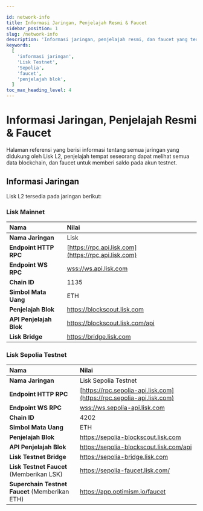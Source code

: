 ```yaml
---

id: network-info  
title: Informasi Jaringan, Penjelajah Resmi & Faucet  
sidebar_position: 1  
slug: /network-info  
description: 'Informasi jaringan, penjelajah resmi, dan faucet yang tersedia untuk jaringan Lisk L2.'  
keywords:  
  [  
    'informasi jaringan',  
    'Lisk Testnet',  
    'Sepolia',  
    'faucet',  
    'penjelajah blok',  
  ]  
toc_max_heading_level: 4  
---  
```


# Informasi Jaringan, Penjelajah Resmi & Faucet  
Halaman referensi yang berisi informasi tentang semua jaringan yang didukung oleh Lisk L2, penjelajah tempat seseorang dapat melihat semua data blockchain, dan faucet untuk memberi saldo pada akun testnet.

## Informasi Jaringan  
Lisk L2 tersedia pada jaringan berikut:

### Lisk Mainnet

| Nama                    | Nilai                                                                        |  
| :----------------------  | :-------------------------------------------------------------------------- |  
| **Nama Jaringan**        | Lisk                                                                        |  
| **Endpoint HTTP RPC**    | [https://rpc.api.lisk.com](https://rpc.api.lisk.com)                        |  
| **Endpoint WS RPC**      | [wss://ws.api.lisk.com](wss://ws.api.lisk.com)                              |  
| **Chain ID**             | 1135                                                                        |  
| **Simbol Mata Uang**     | ETH                                                                         |  
| **Penjelajah Blok**      | https://blockscout.lisk.com                                                 |  
| **API Penjelajah Blok**  | https://blockscout.lisk.com/api                                             |  
| **Lisk Bridge**          | https://bridge.lisk.com                                                     |

### Lisk Sepolia Testnet

| Nama                                                   | Nilai                                                                       |  
| :-------------------                                     | :-------------------------------------------------------------------------- |  
| **Nama Jaringan**                                       | Lisk Sepolia Testnet                                                        |  
| **Endpoint HTTP RPC**                                  | [https://rpc.sepolia-api.lisk.com](https://rpc.sepolia-api.lisk.com)        |  
| **Endpoint WS RPC**                                    | [wss://ws.sepolia-api.lisk.com](wss://ws.sepolia-api.lisk.com)              |  
| **Chain ID**                                           | 4202                                                                        |  
| **Simbol Mata Uang**                                    | ETH                                                                         |  
| **Penjelajah Blok**                                     | https://sepolia-blockscout.lisk.com                                         |  
| **API Penjelajah Blok**                                 | https://sepolia-blockscout.lisk.com/api                                     |  
| **Lisk Testnet Bridge**                                | https://sepolia-bridge.lisk.com                                             |  
| **Lisk Testnet Faucet** (Memberikan LSK)               | https://sepolia-faucet.lisk.com/                                            |  
| **Superchain Testnet Faucet** (Memberikan ETH)         | https://app.optimism.io/faucet                                              |
